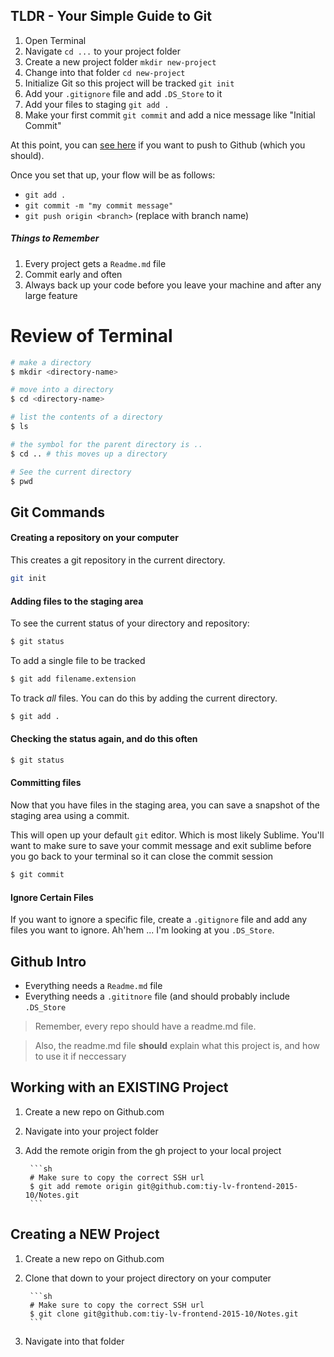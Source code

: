 ## TLDR - Your Simple Guide to Git

1. Open Terminal
2. Navigate `cd ...` to your project folder
3. Create a new project folder `mkdir new-project`
4. Change into that folder `cd new-project`
5. Initialize Git so this project will be tracked `git init`
6. Add your `.gitignore` file and add `.DS_Store` to it
7. Add your files to staging `git add .`
8. Make your first commit `git commit` and add a nice message like "Initial Commit"

At this point, you can [see here](#working-with-an-existing-project) if you want to push to Github (which you should).

Once you set that up, your flow will be as follows:

* `git add .`
* `git commit -m "my commit message"`
* `git push origin <branch>` (replace with branch name)

##### Things to Remember

1. Every project gets a `Readme.md` file
2. Commit early and often
3. Always back up your code before you leave your machine and after any large feature


# Review of Terminal

```sh
# make a directory
$ mkdir <directory-name>

# move into a directory
$ cd <directory-name>

# list the contents of a directory
$ ls

# the symbol for the parent directory is ..
$ cd .. # this moves up a directory

# See the current directory
$ pwd
```

## Git Commands

#### Creating a repository on your computer
This creates a git repository in the current directory.

```sh
git init
```

#### Adding files to the staging area

To see the current status of your directory and repository:

```sh
$ git status
```

To add a single file to be tracked

```sh
$ git add filename.extension
```

To track *all* files. You can do this by adding the current directory.

```sh
$ git add .
```

#### Checking the status again, and do this often
```sh
$ git status
```

#### Committing files
Now that you have files in the staging area, you can save a snapshot of the staging area using a commit.

This will open up your default `git` editor. Which is most likely Sublime. You'll want to make sure to save your commit message and exit sublime before you go back to your terminal so it can close the commit session

```sh
$ git commit 
```

#### Ignore Certain Files 

If you want to ignore a specific file, create a `.gitignore` file and add any files you want to ignore. Ah'hem ... I'm looking at you `.DS_Store`.

## Github Intro

  * Everything needs a `Readme.md` file
  * Everything needs a `.gititnore` file (and should probably include `.DS_Store`

> Remember, every repo should have a readme.md file.

> Also, the readme.md file __should__ explain what this project is, and how to use it if neccessary

## Working with an EXISTING Project

1. Create a new repo on Github.com
2. Navigate into your project folder
3. Add the remote origin from the gh project to your local project

        ```sh
        # Make sure to copy the correct SSH url
        $ git add remote origin git@github.com:tiy-lv-frontend-2015-10/Notes.git
        ```

## Creating a NEW Project

1. Create a new repo on Github.com
2. Clone that down to your project directory on your computer

        ```sh
        # Make sure to copy the correct SSH url
        $ git clone git@github.com:tiy-lv-frontend-2015-10/Notes.git
        ```

3. Navigate into that folder